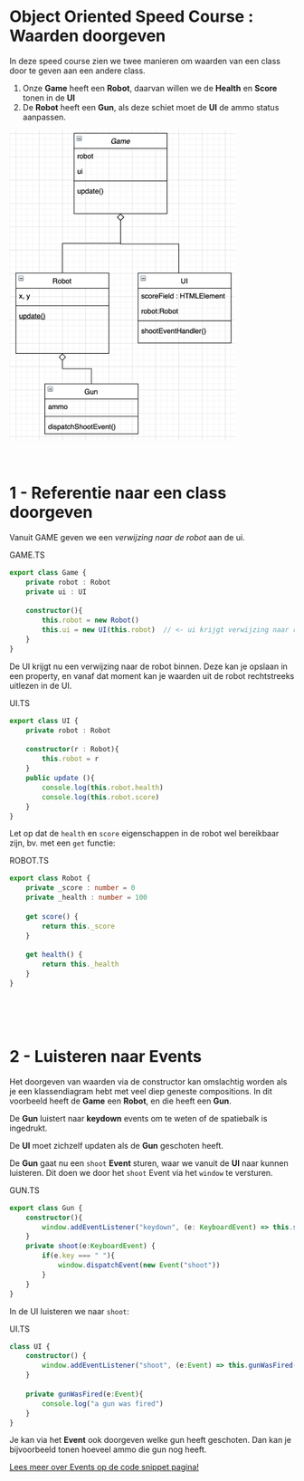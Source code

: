 # Object Oriented Speed Course : Waarden doorgeven

In deze speed course zien we twee manieren om waarden van een class door te geven aan een andere class.

1. Onze **Game** heeft een **Robot**, daarvan willen we de **Health** en **Score** tonen in de **UI**
2. De **Robot** heeft een **Gun**, als deze schiet moet de **UI** de ammo status aanpassen.

<img src="./docs/img/diagram.png" width="400px">

<br>
<br>
<br>

# 1 - Referentie naar een class doorgeven

Vanuit GAME geven we een *verwijzing naar de robot* aan de ui.

GAME.TS

```typescript
export class Game {
    private robot : Robot
    private ui : UI
    
    constructor(){
        this.robot = new Robot()
        this.ui = new UI(this.robot)  // <- ui krijgt verwijzing naar robot
    }
}
```
De UI krijgt nu een verwijzing naar de robot binnen. Deze kan je opslaan in een property, en vanaf dat moment kan je waarden uit de robot rechtstreeks uitlezen in de UI.

UI.TS
```typescript
export class UI {
    private robot : Robot
    
    constructor(r : Robot){
        this.robot = r
    }
    public update (){
        console.log(this.robot.health)
        console.log(this.robot.score)
    }
}
```
Let op dat de `health` en `score` eigenschappen in de robot wel bereikbaar zijn, bv. met een `get` functie:

ROBOT.TS
```typescript
export class Robot {
    private _score : number = 0
    private _health : number = 100

    get score() {
        return this._score
    }

    get health() {
        return this._health
    }
}
```
<br>
<br>
<br>

# 2 - Luisteren naar Events

Het doorgeven van waarden via de constructor kan omslachtig worden als je een klassendiagram hebt met veel diep geneste compositions. In dit voorbeeld heeft de **Game** een **Robot**, en die heeft een **Gun**. 

De **Gun** luistert naar **keydown** events om te weten of de spatiebalk is ingedrukt.

De **UI** moet zichzelf updaten als de **Gun** geschoten heeft.

De **Gun** gaat nu een `shoot` **Event** sturen, waar we vanuit de **UI** naar kunnen luisteren. Dit doen we door het `shoot` Event via het `window` te versturen.


GUN.TS
```typescript
export class Gun {
    constructor(){
        window.addEventListener("keydown", (e: KeyboardEvent) => this.shoot(e))
    }
    private shoot(e:KeyboardEvent) {
        if(e.key === " "){
            window.dispatchEvent(new Event("shoot"))
        }
    }
}
```
In de UI luisteren we naar `shoot`:

UI.TS
```typescript
class UI {
    constructor() {
        window.addEventListener("shoot", (e:Event) => this.gunWasFired(e))
    }

    private gunWasFired(e:Event){
        console.log("a gun was fired")
    }
}
```

Je kan via het **Event** ook doorgeven welke gun heeft geschoten. Dan kan je bijvoorbeeld tonen hoeveel ammo die gun nog heeft. 

[Lees meer over Events op de code snippet pagina!](https://github.com/HR-CMGT/Typescript/blob/master/snippets/events.md)
